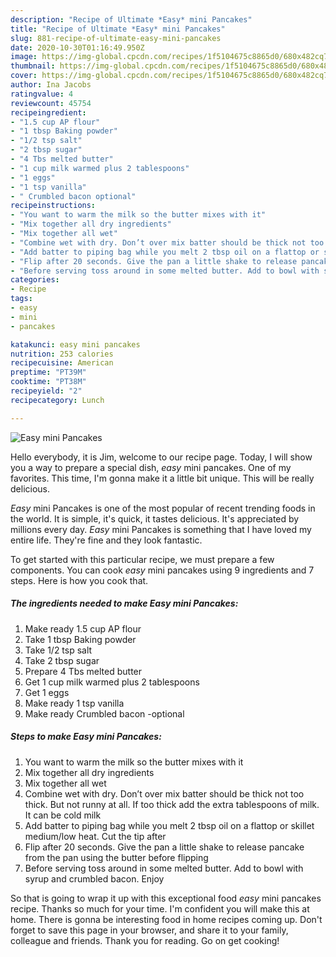 ```yaml
---
description: "Recipe of Ultimate *Easy* mini Pancakes"
title: "Recipe of Ultimate *Easy* mini Pancakes"
slug: 881-recipe-of-ultimate-easy-mini-pancakes
date: 2020-10-30T01:16:49.950Z
image: https://img-global.cpcdn.com/recipes/1f5104675c8865d0/680x482cq70/easy-mini-pancakes-recipe-main-photo.jpg
thumbnail: https://img-global.cpcdn.com/recipes/1f5104675c8865d0/680x482cq70/easy-mini-pancakes-recipe-main-photo.jpg
cover: https://img-global.cpcdn.com/recipes/1f5104675c8865d0/680x482cq70/easy-mini-pancakes-recipe-main-photo.jpg
author: Ina Jacobs
ratingvalue: 4
reviewcount: 45754
recipeingredient:
- "1.5 cup AP flour"
- "1 tbsp Baking powder"
- "1/2 tsp salt"
- "2 tbsp sugar"
- "4 Tbs melted butter"
- "1 cup milk warmed plus 2 tablespoons"
- "1 eggs"
- "1 tsp vanilla"
- " Crumbled bacon optional"
recipeinstructions:
- "You want to warm the milk so the butter mixes with it"
- "Mix together all dry ingredients"
- "Mix together all wet"
- "Combine wet with dry. Don’t over mix batter should be thick not too thick. But not runny at all. If too thick add the extra tablespoons of milk. It can be cold milk"
- "Add batter to piping bag while you melt 2 tbsp oil on a flattop or skillet medium/low heat. Cut the tip after"
- "Flip after 20 seconds. Give the pan a little shake to release pancake from the pan using the butter before flipping"
- "Before serving toss around in some melted butter. Add to bowl with syrup and crumbled bacon. Enjoy"
categories:
- Recipe
tags:
- easy
- mini
- pancakes

katakunci: easy mini pancakes 
nutrition: 253 calories
recipecuisine: American
preptime: "PT39M"
cooktime: "PT38M"
recipeyield: "2"
recipecategory: Lunch

---
```



![*Easy* mini Pancakes](https://img-global.cpcdn.com/recipes/1f5104675c8865d0/680x482cq70/easy-mini-pancakes-recipe-main-photo.jpg)

Hello everybody, it is Jim, welcome to our recipe page. Today, I will show you a way to prepare a special dish, *easy* mini pancakes. One of my favorites. This time, I'm gonna make it a little bit unique. This will be really delicious.

*Easy* mini Pancakes is one of the most popular of recent trending foods in the world. It is simple, it's quick, it tastes delicious. It's appreciated by millions every day. *Easy* mini Pancakes is something that I have loved my entire life. They're fine and they look fantastic.




To get started with this particular recipe, we must prepare a few components. You can cook *easy* mini pancakes using 9 ingredients and 7 steps. Here is how you cook that.

<!--inarticleads1-->

##### The ingredients needed to make *Easy* mini Pancakes:

1. Make ready 1.5 cup AP flour
1. Take 1 tbsp Baking powder
1. Take 1/2 tsp salt
1. Take 2 tbsp sugar
1. Prepare 4 Tbs melted butter
1. Get 1 cup milk warmed plus 2 tablespoons
1. Get 1 eggs
1. Make ready 1 tsp vanilla
1. Make ready  Crumbled bacon -optional




<!--inarticleads2-->

##### Steps to make *Easy* mini Pancakes:

1. You want to warm the milk so the butter mixes with it
1. Mix together all dry ingredients
1. Mix together all wet
1. Combine wet with dry. Don’t over mix batter should be thick not too thick. But not runny at all. If too thick add the extra tablespoons of milk. It can be cold milk
1. Add batter to piping bag while you melt 2 tbsp oil on a flattop or skillet medium/low heat. Cut the tip after
1. Flip after 20 seconds. Give the pan a little shake to release pancake from the pan using the butter before flipping
1. Before serving toss around in some melted butter. Add to bowl with syrup and crumbled bacon. Enjoy




So that is going to wrap it up with this exceptional food *easy* mini pancakes recipe. Thanks so much for your time. I'm confident you will make this at home. There is gonna be interesting food in home recipes coming up. Don't forget to save this page in your browser, and share it to your family, colleague and friends. Thank you for reading. Go on get cooking!
